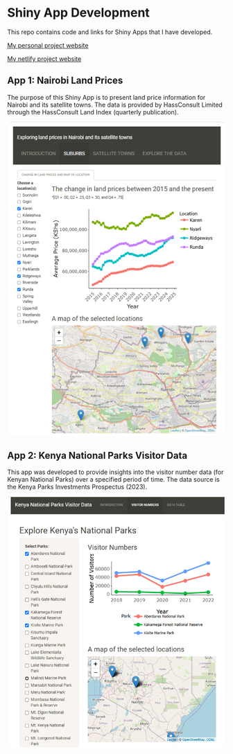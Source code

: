 # Shiny App Development

This repo contains code and links for Shiny Apps that I have developed.

[My personal project website](https://www.williamokech.com/portfolio/projects)

[My netlify project website](https://williamokech.netlify.app/portfolio/projects)

## App 1: Nairobi Land Prices

The purpose of this Shiny App is to present land price information for Nairobi and its satellite towns. The data is provided by HassConsult Limited through the HassConsult Land Index (quarterly publication).

![Screenshot of Nairobi Land Prices](projects_images/nairobi_land_prices.png)

## App 2: Kenya National Parks Visitor Data

This app was developed to provide insights into the visitor number data (for Kenyan National Parks) over a specified period of time. The data source is the Kenya Parks Investments Prospectus (2023).

![Screenshot of National Parks Visitor Data](projects_images/national_park_data.png)
